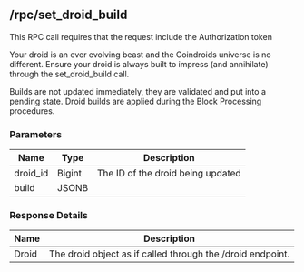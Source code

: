 ## /rpc/set_droid_build

<aside class='warning'>
This RPC call requires that the request include the Authorization token
</aside>

Your droid is an ever evolving beast and the Coindroids universe is no different. Ensure your droid is always built to impress (and annihilate) through the set_droid_build call. 

<aside class='notice'>
Builds are not updated immediately, they are validated and put into a pending state. Droid builds are applied during the Block Processing procedures.
</aside>

### Parameters

|Name | Type | Description|
|----|----|---|
|droid_id|Bigint| The ID of the droid being updated|
|build|JSONB||



### Response Details

|Name | Description|
|----|----|
|Droid| The droid object as if called through the /droid endpoint. |




